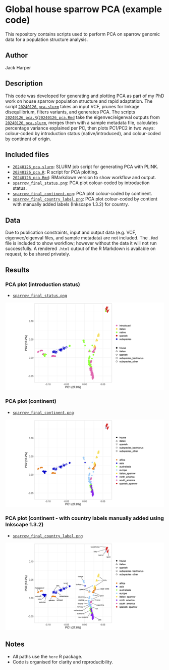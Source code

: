 # Global house sparrow PCA (example code)

This repository contains scripts used to perform PCA on sparrow genomic data for a population structure analysis.

## Author

Jack Harper

## Description

This code was developed for generating and plotting PCA as part of my PhD work on house sparrow population structure and rapid adaptation. The script [`20240126_pca.slurm`](https://github.com/jackharper-genomics/global-sparrow-pca/blob/main/scripts/20240126_pca.slurm) takes an input VCF, prunes for linkage disequilibrium, filters variants, and generates PCA. The scripts [`20240126_pca.R`](https://github.com/jackharper-genomics/global-sparrow-pca/blob/main/scripts/20240126_pca.R)/[`20240126_pca.Rmd`](https://github.com/jackharper-genomics/global-sparrow-pca/blob/main/scripts/20240126_pca.Rmd) take the eigenvec/eigenval outputs from [`20240126_pca.slurm`](https://github.com/jackharper-genomics/global-sparrow-pca/blob/main/scripts/20240126_pca.slurm), merges them with a sample metadata file, calculates percentage variance explained per PC, then plots PC1/PC2 in two ways: colour-coded by introduction status (native/introduced), and colour-coded by continent of origin.

## Included files

- [`20240126_pca.slurm`](https://github.com/jackharper-genomics/global-sparrow-pca/blob/main/scripts/20240126_pca.slurm): SLURM job script for generating PCA with PLINK.
- [`20240126_pca.R`](https://github.com/jackharper-genomics/global-sparrow-pca/blob/main/scripts/20240126_pca.R): R script for PCA plotting.
- [`20240126_pca.Rmd`](https://github.com/jackharper-genomics/global-sparrow-pca/blob/main/scripts/20240126_pca.Rmd): RMarkdown version to show workflow and output.
- [`sparrow_final_status.png`](https://github.com/jackharper-genomics/global-sparrow-pca/blob/main/figures/sparrow_final_status.png): PCA plot colour-coded by introduction status.
- [`sparrow_final_continent.png`](https://github.com/jackharper-genomics/global-sparrow-pca/blob/main/figures/sparrow_final_continent.png): PCA plot colour-coded by continent.
- [`sparrow_final_country_label.png`](https://github.com/jackharper-genomics/global-sparrow-pca/blob/main/figures/sparrow_final_country_label.png): PCA plot colour-coded by contient with manually added labels (Inkscape 1.3.2) for country.

## Data

Due to publication constraints, input and output data (e.g. VCF, eigenvec/eigenval files, and sample metadata) 
are not included. The `.Rmd` file is included to show workflow; however without the data it will not run 
successfully. A rendered `.html` output of the R Markdown is available on request, to be shared privately.

## Results

### PCA plot (introduction status)
- [`sparrow_final_status.png`](https://github.com/jackharper-genomics/global-sparrow-pca/blob/main/figures/sparrow_final_status.png)

![PCA plot colour-coded by introduction status](https://github.com/jackharper-genomics/global-sparrow-pca/blob/main/figures/sparrow_final_status.png)

### PCA plot (continent)
- [`sparrow_final_continent.png`](https://github.com/jackharper-genomics/global-sparrow-pca/blob/main/figures/sparrow_final_continent.png)

![PCA plot colour-coded by continent](https://github.com/jackharper-genomics/global-sparrow-pca/blob/main/figures/sparrow_final_continent.png)

### PCA plot (continent - with country labels manually added using Inkscape 1.3.2)
- [`sparrow_final_country_label.png`](https://github.com/jackharper-genomics/global-sparrow-pca/blob/main/figures/sparrow_final_country_label.png)

![PCA plot colour-coded by continent with country labels](https://github.com/jackharper-genomics/global-sparrow-pca/blob/main/figures/sparrow_final_country_label.png)

## Notes

- All paths use the `here` R package.
- Code is organised for clarity and reproducibility.

